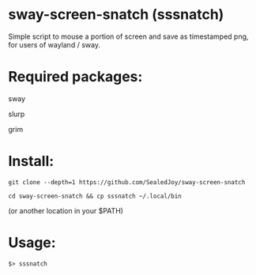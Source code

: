 # sway-screen-snatch (sssnatch)
Simple script to mouse a portion of screen and save as timestamped png, for users of wayland / sway.

# Required packages:
sway

slurp

grim

# Install:
`git clone --depth=1 https://github.com/SealedJoy/sway-screen-snatch`

`cd sway-screen-snatch && cp sssnatch ~/.local/bin`

(or another location in your $PATH)

# Usage:
`$> sssnatch`
